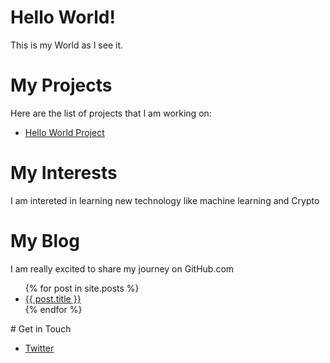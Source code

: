 # Hello World!
This is my World as I see it.
# My Projects
Here are the list of projects that I am working on:
<ul>
<li><a href="https://sarah-wecan.github.io/HelloWorld/">Hello World Project</a></li>
</ul>

# My Interests
I am intereted in learning new technology like machine learning and Crypto

# My Blog
I am really excited to share my journey on GitHub.com
<ul>
  {% for post in site.posts %}
    <li>
      <a href="{{ post.url }}">{{ post.title }}</a>
    </li>
  {% endfor %}
</ul> 
# Get in Touch
<ul>

<li><a href="https://twitter.com/{{ site.twitter_username }}">Twitter </a></li>

</ul> 